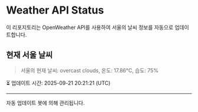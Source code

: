 
# Weather API Status

이 리포지토리는 OpenWeather API를 사용하여 서울의 날씨 정보를 자동으로 업데이트합니다.

## 현재 서울 날씨
> 서울의 현재 날씨: overcast clouds, 온도: 17.86°C, 습도: 75%

⏳ 업데이트 시간: 2025-09-21 20:21:21 (UTC)

---
자동 업데이트 봇에 의해 관리됩니다.
